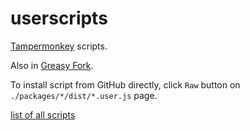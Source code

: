 # userscripts

[Tampermonkey](https://tampermonkey.net/) scripts.

Also in [Greasy Fork](https://greasyfork.org/ja/users/10239-matzkoh).

To install script from GitHub directly, click `Raw` button on `./packages/*/dist/*.user.js` page.

[list of all scripts](packages)
